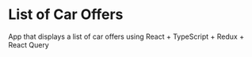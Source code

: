 # List of Car Offers
App that displays a list of car offers using React + TypeScript + Redux + React Query
